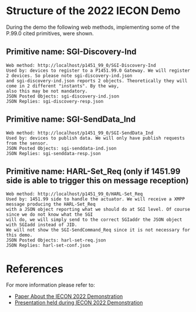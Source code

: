 # Structure of the 2022 IECON Demo

During the demo the following web methods, implementing some of the P.99.0 cited primitives, were shown.

## Primitive name: SGI-Discovery-Ind

	Web method: http://localhost/p1451_99_0/SGI-Discovery-Ind
	Used by: devices to register to a P1451.99.0 Gateway. We will register 2 devices. So please note sgi-discovery-ind.json
	and sgi-discovery-ind.json reports 2 objects. Theoretically they will come in 2 different "instants". By the way,
	also this may be not mandatory.
	JSON Posted Objects: sgi-discovery-ind.json
	JSON Replies: sgi-discovery-resp.json
	
## Primitive name: SGI-SendData_Ind

	Web method: http://localhost/p1451_99_0/SGI-SendData_Ind
	Used by: devices to publish data. We will only have publish requests from the sensor.
	JSON Posted Objects: sgi-senddata-ind.json
	JSON Replies: sgi-senddata-resp.json
	
## Primitive name: HARL-Set_Req (only if 1451.99 side is able to trigger this on message reception)

	Web method: http://localhost/p1451_99_0/HARL-Set_Req
	Used by: 1451.99 side to handle the actuator. We will receive a XMPP message producing the HARL-Set_Req 
	with a JSON object reporting what we should do at SGI level. Of course since we do not know what the SGI
	will do, we will simply send to the correct SGIaddr the JSON object with SGIadd instead of JID. 
	We will not show the SGI-SendCommand_Req since it is not necessary for this demo.
	JSON Posted Objects: harl-set-req.json
	JSON Replies: harl-set-conf.json
	
# References
	
For more information please refer to:

* [Paper About the IECON 2022 Demonstration](./INTEROP2022-A_New_Architectural_Approach_for_P1451_99_Binding_to_P1451_0.pdf)
* [Presentation held during IECON 2022 Demonstration](./20221018-P1451_99_0-A_First_Proposal.pdf)
